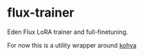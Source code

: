 # flux-trainer
Eden Flux LoRA trainer and full-finetuning.

For now this is a utility wrapper around [kohya](https://github.com/kohya-ss/sd-scripts/tree/sd3)
